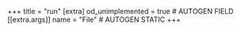 +++
title = "run"
[extra]
od_unimplemented = true # AUTOGEN FIELD
[[extra.args]]
name = "File" # AUTOGEN STATIC
+++